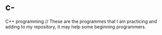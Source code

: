 # c-
C++ programming
// These are the programmes that I am practicing and adding to my repository, it may help some beginning programmers.
